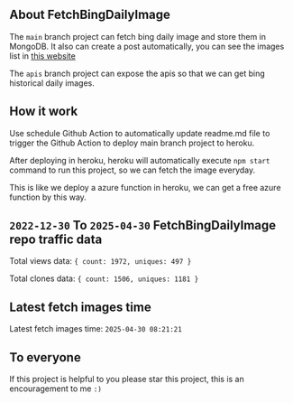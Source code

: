 ## About FetchBingDailyImage

The `main` branch project can fetch bing daily image and store them in MongoDB.
It also can create a post automatically, you can see the images list in [this website](https://oursalbum.netlify.app)

The `apis` branch project can expose the apis so that we can get bing historical daily images.

## How it work

Use schedule Github Action to automatically update readme.md file to trigger the Github Action to deploy main branch project to heroku.

After deploying in heroku, heroku will automatically execute `npm start` command to run this project, so we can fetch the image everyday.

This is like we deploy a azure function in heroku, we can get a free azure function by this way.

## `2022-12-30` To `2025-04-30` FetchBingDailyImage repo traffic data

Total views data: `{ count: 1972, uniques: 497 }`

Total clones data: `{ count: 1506, uniques: 1181 }`

## Latest fetch images time

Latest fetch images time: `2025-04-30 08:21:21`

## To everyone

If this project is helpful to you please star this project, this is an encouragement to me `:)`



